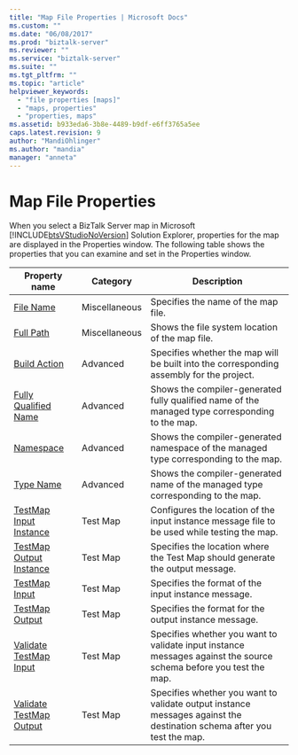 ```yaml
---
title: "Map File Properties | Microsoft Docs"
ms.custom: ""
ms.date: "06/08/2017"
ms.prod: "biztalk-server"
ms.reviewer: ""
ms.service: "biztalk-server"
ms.suite: ""
ms.tgt_pltfrm: ""
ms.topic: "article"
helpviewer_keywords: 
  - "file properties [maps]"
  - "maps, properties"
  - "properties, maps"
ms.assetid: b933eda6-3b8e-4489-b9df-e6ff3765a5ee
caps.latest.revision: 9
author: "MandiOhlinger"
ms.author: "mandia"
manager: "anneta"
---
```

# Map File Properties
When you select a BizTalk Server map in Microsoft [!INCLUDE[btsVStudioNoVersion](../includes/btsvstudionoversion-md.md)] Solution Explorer, properties for the map are displayed in the Properties window. The following table shows the properties that you can examine and set in the Properties window.  
  
|Property name|Category|Description|  
|-------------------|--------------|-----------------|  
|[File Name](../core/file-name-map-item-property.md)|Miscellaneous|Specifies the name of the map file.|  
|[Full Path](../core/full-path-map-item-property.md)|Miscellaneous|Shows the file system location of the map file.|  
|[Build Action](../core/build-action-map-item-property.md)|Advanced|Specifies whether the map will be built into the corresponding assembly for the project.|  
|[Fully Qualified Name](../core/fully-qualified-name-map-item-property.md)|Advanced|Shows the compiler-generated fully qualified name of the managed type corresponding to the map.|  
|[Namespace](../core/namespace-map-item-property.md)|Advanced|Shows the compiler-generated namespace of the managed type corresponding to the map.|  
|[Type Name](../core/type-name-map-item-property.md)|Advanced|Shows the compiler-generated name of the managed type corresponding to the map.|  
|[TestMap Input Instance](../core/testmap-input-instance-map-file-property.md)|Test Map|Configures the location of the input instance message file to be used while testing the map.|  
|[TestMap Output Instance](../core/testmap-input-instance-map-file-property.md)|Test Map|Specifies the location where the Test Map should generate the output message.|  
|[TestMap Input](../core/testmap-input-map-file-property.md)|Test Map|Specifies the format of the input instance message.|  
|[TestMap Output](../core/testmap-output-map-file-property.md)|Test Map|Specifies the format for the output instance message.|  
|[Validate TestMap Input](../core/validate-testmap-input-map-file-property.md)|Test Map|Specifies whether you want to validate input instance messages against the source schema before you test the map.|  
|[Validate TestMap Output](../core/validate-testmap-output-map-file-property.md)|Test Map|Specifies whether you want to validate output instance messages against the destination schema after you test the map.|